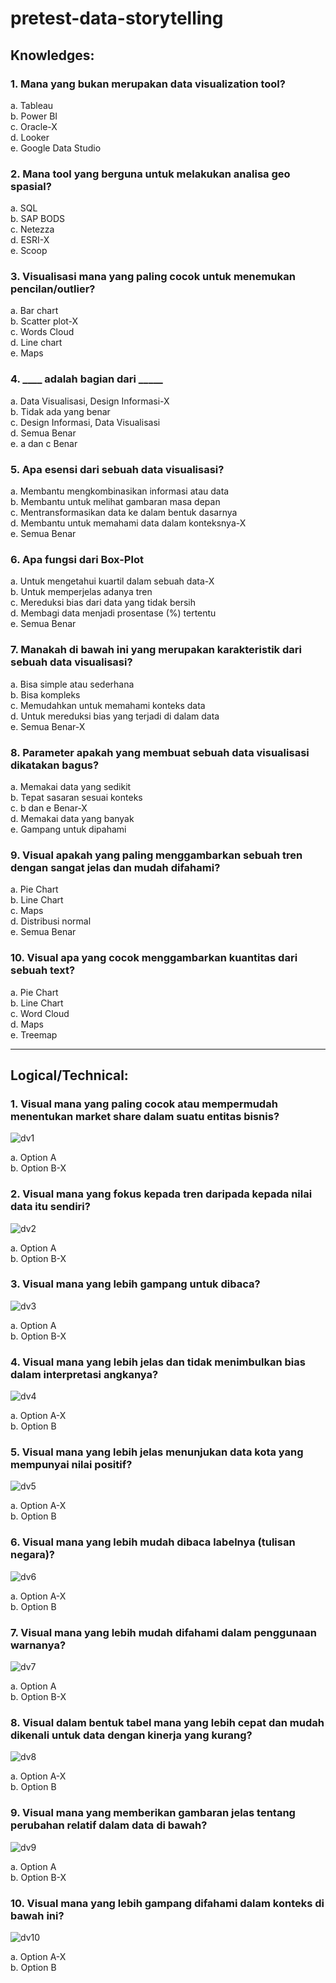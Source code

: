 # pretest-data-storytelling





## Knowledges:

### 1. Mana yang bukan merupakan data visualization tool?

a. Tableau
<Br>
b. Power BI
<Br>
c. Oracle-X
<Br>
d. Looker
<Br>
e. Google Data Studio
      

### 2. Mana tool yang berguna untuk melakukan analisa geo spasial?

a. SQL
<Br>
b. SAP BODS
<Br>
c. Netezza
<Br>
d. ESRI-X
<Br>
e. Scoop


### 3. Visualisasi mana yang paling cocok untuk menemukan pencilan/outlier?

a. Bar chart
<Br>
b. Scatter plot-X
<Br>
c. Words Cloud
<Br>
d. Line chart
<Br>
e. Maps


### 4. ____ adalah bagian dari _____

a. Data Visualisasi, Design Informasi-X
<Br>
b. Tidak ada yang benar
      <Br>
c. Design Informasi, Data Visualisasi
            <Br>
d. Semua Benar
                  <Br>
e. a dan c Benar
                        


### 5. Apa esensi dari sebuah data visualisasi?

a. Membantu mengkombinasikan informasi atau data
<Br>
b. Membantu untuk melihat gambaran masa depan
      <Br>
c. Mentransformasikan data ke dalam bentuk dasarnya
            <Br>
d. Membantu untuk memahami data dalam konteksnya-X
                  <Br>
e. Semua Benar


### 6. Apa fungsi dari Box-Plot

a. Untuk mengetahui kuartil dalam sebuah data-X
<Br>
b. Untuk memperjelas adanya tren
      <Br>
c. Mereduksi bias dari data yang tidak bersih
            <Br>
d. Membagi data menjadi prosentase (%) tertentu
                  <Br>
e. Semua Benar


### 7. Manakah di bawah ini yang merupakan karakteristik dari sebuah data visualisasi?

a. Bisa simple atau sederhana
<Br>
b. Bisa kompleks
      <Br>
c. Memudahkan untuk memahami konteks data
            <Br>
d. Untuk mereduksi bias yang terjadi di dalam data
                  <Br>
e. Semua Benar-X

### 8. Parameter apakah yang membuat sebuah data visualisasi dikatakan bagus?

a. Memakai data yang sedikit
<Br>
b. Tepat sasaran sesuai konteks 
      <Br>
c. b dan e Benar-X
            <Br>
d. Memakai data yang banyak
                  <Br>
e. Gampang untuk dipahami
                        <Br>


### 9. Visual apakah yang paling menggambarkan sebuah tren dengan sangat jelas dan mudah difahami?

a. Pie Chart
<Br>
b. Line Chart
      <Br>
c. Maps
            <Br>
d. Distribusi normal
                  <Br>
e. Semua Benar



### 10. Visual apa yang cocok menggambarkan kuantitas dari sebuah text?

a. Pie Chart
<Br>
b. Line Chart
      <Br>
c. Word Cloud
            <Br>
d. Maps
                  <Br>
e. Treemap

_____

## Logical/Technical:

### 1. Visual mana yang paling cocok atau mempermudah menentukan market share dalam suatu entitas bisnis?

![dv1](https://user-images.githubusercontent.com/27078712/91199808-943daf00-e728-11ea-9c97-cafe7c7fe09b.PNG)

a. Option A
<Br>
b. Option B-X
      
      
### 2. Visual mana yang fokus kepada tren daripada kepada nilai data itu sendiri?

![dv2](https://user-images.githubusercontent.com/27078712/91200228-175f0500-e729-11ea-9b23-8fab8489a4bc.PNG)


a. Option A
<Br>
b. Option B-X
      

### 3. Visual mana yang lebih gampang untuk dibaca?

![dv3](https://user-images.githubusercontent.com/27078712/91200753-c0a5fb00-e729-11ea-9dab-f4609fd19031.PNG)


a. Option A
<Br>
b. Option B-X

### 4. Visual mana yang lebih jelas dan tidak menimbulkan bias dalam interpretasi angkanya?

![dv4](https://user-images.githubusercontent.com/27078712/91200966-0e226800-e72a-11ea-91c1-e160f22bcc2c.PNG)


a. Option A-X
<Br>
b. Option B

### 5. Visual mana yang lebih jelas menunjukan data kota yang mempunyai nilai positif?

![dv5](https://user-images.githubusercontent.com/27078712/91201191-58a3e480-e72a-11ea-8b49-d8c3ce434269.PNG)


a. Option A-X
<Br>
b. Option B
      
      
### 6. Visual mana yang lebih mudah dibaca labelnya (tulisan negara)?

![dv6](https://user-images.githubusercontent.com/27078712/91201861-2e065b80-e72b-11ea-8aa8-9b12b1c7580d.PNG)


a. Option A-X
<Br>
b. Option B

      
### 7. Visual mana yang lebih mudah difahami dalam penggunaan warnanya?
 
 ![dv7](https://user-images.githubusercontent.com/27078712/91201993-61e18100-e72b-11ea-9fbe-f0c4a8d7345e.PNG)

 
a. Option A
<Br>
b. Option B-X
      

### 8. Visual dalam bentuk tabel mana yang lebih cepat dan mudah dikenali untuk data dengan kinerja yang kurang?

![dv8](https://user-images.githubusercontent.com/27078712/91202247-b97fec80-e72b-11ea-84e5-b44b993d9fbd.PNG)


a. Option A-X
<Br>
b. Option B


### 9. Visual mana yang memberikan gambaran jelas tentang perubahan relatif dalam data di bawah?

![dv9](https://user-images.githubusercontent.com/27078712/91202471-12e81b80-e72c-11ea-8e5b-69fd33596593.PNG)


a. Option A
<Br>
b. Option B-X
      
### 10. Visual mana yang lebih gampang difahami dalam konteks di bawah ini?

![dv10](https://user-images.githubusercontent.com/27078712/91203053-db2da380-e72c-11ea-8537-bb735d86d86f.PNG)

a. Option A-X
<Br>
b. Option B


